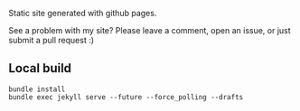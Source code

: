 Static site generated with github pages.

See a problem with my site? Please leave a comment, open an issue, or just submit a pull request :)

## Local build

```
bundle install
bundle exec jekyll serve --future --force_polling --drafts
```